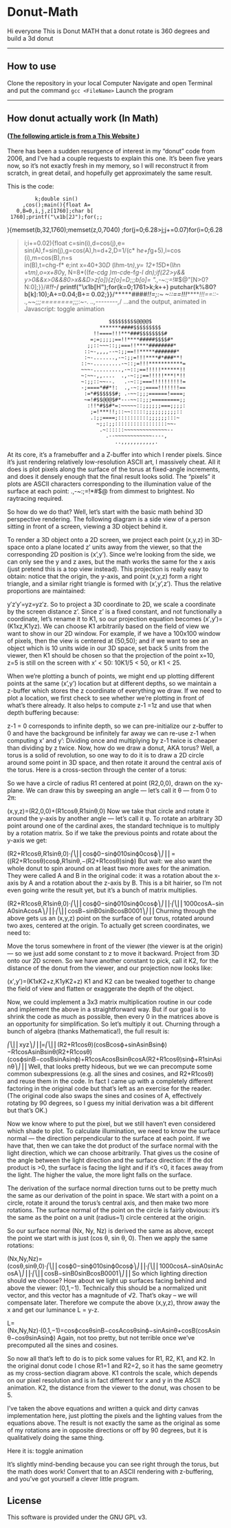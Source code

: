 # Donut-Math

Hi everyone This is Donut MATH that a donut rotate is 360 degrees and build a 3d donut 

---------------
## How to use

Clone the repository in your local Computer 
Navigate and open Terminal and put the command ```gcc <FileName>```
Launch the program

------------------

## How donut actually work (In Math)
#### ([The following article is from a This Website ](https://www.a1k0n.net/2011/07/20/donut-math.html))

There has been a sudden resurgence of interest in my “donut” code from 2006, and I’ve had a couple requests to explain this one. It’s been five years now, so it’s not exactly fresh in my memory, so I will reconstruct it from scratch, in great detail, and hopefully get approximately the same result.

This is the code:

             k;double sin()
         ,cos();main(){float A=
       0,B=0,i,j,z[1760];char b[
     1760];printf("\x1b[2J");for(;;
  ){memset(b,32,1760);memset(z,0,7040)
  ;for(j=0;6.28>j;j+=0.07)for(i=0;6.28
 >i;i+=0.02){float c=sin(i),d=cos(j),e=
 sin(A),f=sin(j),g=cos(A),h=d+2,D=1/(c*
 h*e+f*g+5),l=cos      (i),m=cos(B),n=s\
in(B),t=c*h*g-f*        e;int x=40+30*D*
(l*h*m-t*n),y=            12+15*D*(l*h*n
+t*m),o=x+80*y,          N=8*((f*e-c*d*g
 )*m-c*d*e-f*g-l        *d*n);if(22>y&&
 y>0&&x>0&&80>x&&D>z[o]){z[o]=D;;;b[o]=
 ".,-~:;=!*#$@"[N>0?N:0];}}/*#****!!-*/
  printf("\x1b[H");for(k=0;1761>k;k++)
   putchar(k%80?b[k]:10);A+=0.04;B+=
     0.02;}}/*****####*******!!=;:~
       ~::==!!!**********!!!==::-
         .,~~;;;========;;;:~-.
             ..,--------,*/
…and the output, animated in Javascript: toggle animation

                                                                               
                                     $$$$$$$$$@@@@$                            
                                  *******####$$$$$$$$$                         
                                !!====!!!***###$$$$$$$$#                       
                               =;=;;;;;==!!****#####$$$$#*                     
                              ;;::~~~::;;===!!****########*                    
                             ::~-,,,,--~:;;==!!*****#######*                   
                             :~-.......,-~:;;=!!!****#*###**!                  
                            ::~-.........-~::;=!!!***********=                 
                            ~~~-.........,-~::;==!!!!!******!!                 
                            ~:~~-,,....  .,-~:;;==!!!!!***!*!!                 
                            ~:;;::~~--.   .-~::;===!!!!!!!!!!=                 
                            -;====*##*!:  .,-~:;;====!!!!!!!==                 
                             :=*#$$$$$$#; .-~~:;;;======!====;                 
                             ~=!#$$@@@$#*---~~::;;;=========;;                 
                              :!!*#$$#*=:~~~~~::;;;;;;===;;;;:                 
                               ;=!***!!;::~~:::::;;;;;;;;;;::                  
                               .:;;====;::::::::::;;;;;;:::~                   
                                 ~;;:;;:::::::::::::::::~~-                    
                                  .~::::::~~~~~~~~~~~~~~--                     
                                    .--~~~~~~~~~~~~----,                       
                                       ..,,,,,,,,,,,.                          
At its core, it’s a framebuffer and a Z-buffer into which I render pixels. Since it’s just rendering relatively low-resolution ASCII art, I massively cheat. All it does is plot pixels along the surface of the torus at fixed-angle increments, and does it densely enough that the final result looks solid. The “pixels” it plots are ASCII characters corresponding to the illumination value of the surface at each point: .,-~:;=!*#$@ from dimmest to brightest. No raytracing required.

So how do we do that? Well, let’s start with the basic math behind 3D perspective rendering. The following diagram is a side view of a person sitting in front of a screen, viewing a 3D object behind it.


To render a 3D object onto a 2D screen, we project each point (x,y,z) in 3D-space onto a plane located z’ units away from the viewer, so that the corresponding 2D position is (x’,y’). Since we’re looking from the side, we can only see the y and z axes, but the math works the same for the x axis (just pretend this is a top view instead). This projection is really easy to obtain: notice that the origin, the y-axis, and point (x,y,z) form a right triangle, and a similar right triangle is formed with (x’,y’,z’). Thus the relative proportions are maintained:

y′z′y′=yz=yz′z.
So to project a 3D coordinate to 2D, we scale a coordinate by the screen distance z’. Since z’ is a fixed constant, and not functionally a coordinate, let’s rename it to K1, so our projection equation becomes (x′,y′)=(K1xz,K1yz). We can choose K1 arbitrarily based on the field of view we want to show in our 2D window. For example, if we have a 100x100 window of pixels, then the view is centered at (50,50); and if we want to see an object which is 10 units wide in our 3D space, set back 5 units from the viewer, then K1 should be chosen so that the projection of the point x=10, z=5 is still on the screen with x’ < 50: 10K1/5 < 50, or K1 < 25.

When we’re plotting a bunch of points, we might end up plotting different points at the same (x’,y’) location but at different depths, so we maintain a z-buffer which stores the z coordinate of everything we draw. If we need to plot a location, we first check to see whether we’re plotting in front of what’s there already. It also helps to compute z-1 =1z and use that when depth buffering because:

z-1 = 0 corresponds to infinite depth, so we can pre-initialize our z-buffer to 0 and have the background be infinitely far away
we can re-use z-1 when computing x’ and y’: Dividing once and multiplying by z-1 twice is cheaper than dividing by z twice.
Now, how do we draw a donut, AKA torus? Well, a torus is a solid of revolution, so one way to do it is to draw a 2D circle around some point in 3D space, and then rotate it around the central axis of the torus. Here is a cross-section through the center of a torus:


So we have a circle of radius R1 centered at point (R2,0,0), drawn on the xy-plane. We can draw this by sweeping an angle — let’s call it θ — from 0 to 2π:

(x,y,z)=(R2,0,0)+(R1cosθ,R1sinθ,0)
Now we take that circle and rotate it around the y-axis by another angle — let’s call it φ. To rotate an arbitrary 3D point around one of the cardinal axes, the standard technique is to multiply by a rotation matrix. So if we take the previous points and rotate about the y-axis we get:

(R2+R1cosθ,R1sinθ,0)⋅⎛⎝⎜⎜cosϕ0−sinϕ010sinϕ0cosϕ⎞⎠⎟⎟
=((R2+R1cosθ)cosϕ,R1sinθ,−(R2+R1cosθ)sinϕ)
But wait: we also want the whole donut to spin around on at least two more axes for the animation. They were called A and B in the original code: it was a rotation about the x-axis by A and a rotation about the z-axis by B. This is a bit hairier, so I’m not even going write the result yet, but it’s a bunch of matrix multiplies.

(R2+R1cosθ,R1sinθ,0)⋅⎛⎝⎜⎜cosϕ0−sinϕ010sinϕ0cosϕ⎞⎠⎟⎟⋅⎛⎝⎜⎜1000cosA−sinA0sinAcosA⎞⎠⎟⎟⋅⎛⎝⎜⎜cosB−sinB0sinBcosB0001⎞⎠⎟⎟
Churning through the above gets us an (x,y,z) point on the surface of our torus, rotated around two axes, centered at the origin. To actually get screen coordinates, we need to:

Move the torus somewhere in front of the viewer (the viewer is at the origin) — so we just add some constant to z to move it backward.
Project from 3D onto our 2D screen.
So we have another constant to pick, call it K2, for the distance of the donut from the viewer, and our projection now looks like:

(x′,y′)=(K1xK2+z,K1yK2+z)
K1 and K2 can be tweaked together to change the field of view and flatten or exaggerate the depth of the object.

Now, we could implement a 3x3 matrix multiplication routine in our code and implement the above in a straightforward way. But if our goal is to shrink the code as much as possible, then every 0 in the matrices above is an opportunity for simplification. So let’s multiply it out. Churning through a bunch of algebra (thanks Mathematica!), the full result is:

⎛⎝⎜⎜xyz⎞⎠⎟⎟=⎛⎝⎜⎜(R2+R1cosθ)(cosBcosϕ+sinAsinBsinϕ)−R1cosAsinBsinθ(R2+R1cosθ)(cosϕsinB−cosBsinAsinϕ)+R1cosAcosBsinθcosA(R2+R1cosθ)sinϕ+R1sinAsinθ⎞⎠⎟⎟
Well, that looks pretty hideous, but we we can precompute some common subexpressions (e.g. all the sines and cosines, and R2+R1cosθ) and reuse them in the code. In fact I came up with a completely different factoring in the original code but that’s left as an exercise for the reader. (The original code also swaps the sines and cosines of A, effectively rotating by 90 degrees, so I guess my initial derivation was a bit different but that’s OK.)

Now we know where to put the pixel, but we still haven’t even considered which shade to plot. To calculate illumination, we need to know the surface normal — the direction perpendicular to the surface at each point. If we have that, then we can take the dot product of the surface normal with the light direction, which we can choose arbitrarily. That gives us the cosine of the angle between the light direction and the surface direction: If the dot product is >0, the surface is facing the light and if it’s <0, it faces away from the light. The higher the value, the more light falls on the surface.

The derivation of the surface normal direction turns out to be pretty much the same as our derivation of the point in space. We start with a point on a circle, rotate it around the torus’s central axis, and then make two more rotations. The surface normal of the point on the circle is fairly obvious: it’s the same as the point on a unit (radius=1) circle centered at the origin.

So our surface normal (Nx, Ny, Nz) is derived the same as above, except the point we start with is just (cos θ, sin θ, 0). Then we apply the same rotations:

(Nx,Ny,Nz)=(cosθ,sinθ,0)⋅⎛⎝⎜⎜cosϕ0−sinϕ010sinϕ0cosϕ⎞⎠⎟⎟⋅⎛⎝⎜⎜1000cosA−sinA0sinAcosA⎞⎠⎟⎟⋅⎛⎝⎜⎜cosB−sinB0sinBcosB0001⎞⎠⎟⎟
So which lighting direction should we choose? How about we light up surfaces facing behind and above the viewer: (0,1,−1). Technically this should be a normalized unit vector, and this vector has a magnitude of √2. That’s okay – we will compensate later. Therefore we compute the above (x,y,z), throw away the x and get our luminance L = y-z.

L=(Nx,Ny,Nz)⋅(0,1,−1)=cosϕcosθsinB−cosAcosθsinϕ−sinAsinθ+cosB(cosAsinθ−cosθsinAsinϕ)
Again, not too pretty, but not terrible once we’ve precomputed all the sines and cosines.

So now all that’s left to do is to pick some values for R1, R2, K1, and K2. In the original donut code I chose R1=1 and R2=2, so it has the same geometry as my cross-section diagram above. K1 controls the scale, which depends on our pixel resolution and is in fact different for x and y in the ASCII animation. K2, the distance from the viewer to the donut, was chosen to be 5.

I’ve taken the above equations and written a quick and dirty canvas implementation here, just plotting the pixels and the lighting values from the equations above. The result is not exactly the same as the original as some of my rotations are in opposite directions or off by 90 degrees, but it is qualitatively doing the same thing.

Here it is: toggle animation

It’s slightly mind-bending because you can see right through the torus, but the math does work! Convert that to an ASCII rendering with z-buffering, and you’ve got yourself a clever little program.




## License
This software is provided under the GNU GPL v3.
